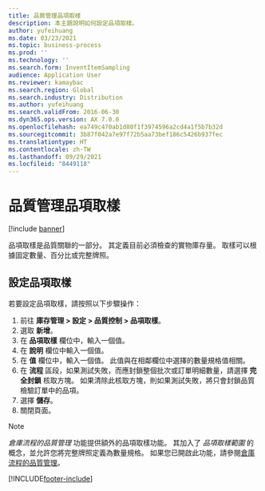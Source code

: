 ```yaml
---
title: 品質管理品項取樣
description: 本主題說明如何設定品項取樣。
author: yufeihuang
ms.date: 03/23/2021
ms.topic: business-process
ms.prod: ''
ms.technology: ''
ms.search.form: InventItemSampling
audience: Application User
ms.reviewer: kamaybac
ms.search.region: Global
ms.search.industry: Distribution
ms.author: yufeihuang
ms.search.validFrom: 2016-06-30
ms.dyn365.ops.version: AX 7.0.0
ms.openlocfilehash: ea749c470ab1d80f1f3974596a2cd4a1f5b7b32d
ms.sourcegitcommit: 3b87f042a7e97f72b5aa73bef186c5426b937fec
ms.translationtype: HT
ms.contentlocale: zh-TW
ms.lasthandoff: 09/29/2021
ms.locfileid: "8449118"
---
```

# <a name="quality-management-item-sampling"></a>品質管理品項取樣

[!include [banner](../includes/banner.md)]

品項取樣是品質關聯的一部分。 其定義目前必須檢查的實物庫存量。 取樣可以根據固定數量、百分比或完整牌照。

## <a name="set-up-item-sampling"></a>設定品項取樣

若要設定品項取樣，請按照以下步驟操作：

1. 前往 **庫存管理 \> 設定 \> 品質控制 \> 品項取樣**。
1. 選取 **新增**。
1. 在 **品項取樣** 欄位中，輸入一個值。
1. 在 **說明** 欄位中輸入一個值。
1. 在 **值** 欄位中，輸入一個值。 此值與在相鄰欄位中選擇的數量規格值相關。
1. 在 **流程** 區段，如果測試失敗，而應封鎖整個批次或訂單明細數量，請選擇 **完全封鎖** 核取方塊。 如果清除此核取方塊，則如果測試失敗，將只會封鎖品質檢驗訂單中的品項。
1. 選擇 **儲存**。
1. 關閉頁面。

> [!NOTE]
> *倉庫流程的品質管理* 功能提供額外的品項取樣功能。 其加入了 *品項取樣範圍* 的概念，並允許您將完整牌照定義為數量規格。 如果您已開啟此功能，請參閱[倉庫流程的品質管理](quality-management-for-warehouses-processes.md)。

[!INCLUDE[footer-include](../../includes/footer-banner.md)]
